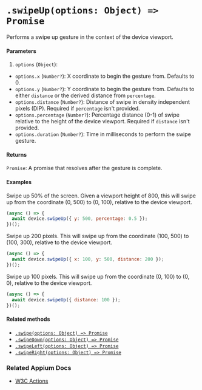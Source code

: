 # `.swipeUp(options: Object) => Promise`

Performs a swipe up gesture in the context of the device viewport.

#### Parameters

1. `options` (`Object`):
  - `options.x` (`Number?`): X coordinate to begin the gesture from. Defaults to 0.
  - `options.y` (`Number?`): Y coordinate to begin the gesture from. Defaults to either `distance` or the derived distance from `percentage`.
  - `options.distance` (`Number?`): Distance of swipe in density independent pixels (DIP). Required if `percentage` isn't provided.
  - `options.percentage` (`Number?`): Percentage distance (0-1) of swipe relative to the height of the device viewport. Required if `distance` isn't provided. 
  - `options.duration` (`Number?`): Time in milliseconds to perform the swipe gesture.

#### Returns

`Promise`: A promise that resolves after the gesture is complete.

#### Examples

Swipe up 50% of the screen. Given a viewport height of 800, this will swipe up from the coordinate (0, 500) to (0, 100), relative to the device viewport.

```javascript
(async () => {
  await device.swipeUp({ y: 500, percentage: 0.5 });
})();
```

Swipe up 200 pixels. This will swipe up from the coordinate (100, 500) to (100, 300), relative to the device viewport.

```javascript
(async () => {
  await device.swipeUp({ x: 100, y: 500, distance: 200 });
})();
```

Swipe up 100 pixels. This will swipe up from the coordinate (0, 100) to (0, 0), relative to the device viewport.

```javascript
(async () => {
  await device.swipeUp({ distance: 100 });
})();
```

#### Related methods

- [`.swipe(options: Object) => Promise`](./swipe.md)
- [`.swipeDown(options: Object) => Promise`](./swipeDown.md)
- [`.swipeLeft(options: Object) => Promise`](./swipeLeft.md)
- [`.swipeRight(options: Object) => Promise`](./swipeRight.md)

### Related Appium Docs

- [W3C Actions](http://appium.io/docs/en/commands/interactions/actions/)